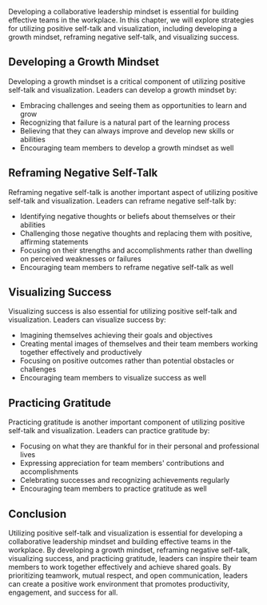 
Developing a collaborative leadership mindset is essential for building effective teams in the workplace. In this chapter, we will explore strategies for utilizing positive self-talk and visualization, including developing a growth mindset, reframing negative self-talk, and visualizing success.

Developing a Growth Mindset
---------------------------

Developing a growth mindset is a critical component of utilizing positive self-talk and visualization. Leaders can develop a growth mindset by:

* Embracing challenges and seeing them as opportunities to learn and grow
* Recognizing that failure is a natural part of the learning process
* Believing that they can always improve and develop new skills or abilities
* Encouraging team members to develop a growth mindset as well

Reframing Negative Self-Talk
----------------------------

Reframing negative self-talk is another important aspect of utilizing positive self-talk and visualization. Leaders can reframe negative self-talk by:

* Identifying negative thoughts or beliefs about themselves or their abilities
* Challenging those negative thoughts and replacing them with positive, affirming statements
* Focusing on their strengths and accomplishments rather than dwelling on perceived weaknesses or failures
* Encouraging team members to reframe negative self-talk as well

Visualizing Success
-------------------

Visualizing success is also essential for utilizing positive self-talk and visualization. Leaders can visualize success by:

* Imagining themselves achieving their goals and objectives
* Creating mental images of themselves and their team members working together effectively and productively
* Focusing on positive outcomes rather than potential obstacles or challenges
* Encouraging team members to visualize success as well

Practicing Gratitude
--------------------

Practicing gratitude is another important component of utilizing positive self-talk and visualization. Leaders can practice gratitude by:

* Focusing on what they are thankful for in their personal and professional lives
* Expressing appreciation for team members' contributions and accomplishments
* Celebrating successes and recognizing achievements regularly
* Encouraging team members to practice gratitude as well

Conclusion
----------

Utilizing positive self-talk and visualization is essential for developing a collaborative leadership mindset and building effective teams in the workplace. By developing a growth mindset, reframing negative self-talk, visualizing success, and practicing gratitude, leaders can inspire their team members to work together effectively and achieve shared goals. By prioritizing teamwork, mutual respect, and open communication, leaders can create a positive work environment that promotes productivity, engagement, and success for all.
